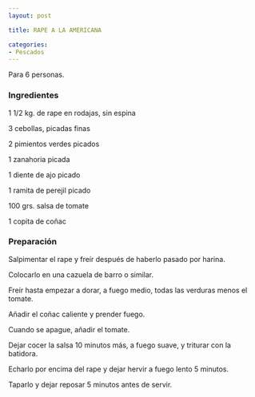 ```yaml
---
layout: post

title: RAPE A LA AMERICANA

categories:
- Pescados
---
```

Para 6 personas.

<h3>Ingredientes</h3>
1 1/2 kg. de rape en rodajas, sin espina

3 cebollas, picadas finas

2 pimientos verdes picados

1 zanahoria picada

1 diente de ajo picado

1 ramita de perejil picado

100 grs. salsa de tomate

1 copita de coñac

<h3>Preparación</h3>
Salpimentar el rape y freír después de haberlo pasado por harina.

Colocarlo en una cazuela de barro o similar.

Freír hasta empezar a dorar, a fuego medio, todas las  verduras menos el tomate.

Añadir el coñac caliente y prender fuego.

Cuando se apague, añadir el tomate.

Dejar cocer la salsa 10 minutos más, a fuego suave, y triturar con la batidora.

Echarlo por encima del rape y dejar hervir a fuego lento 5 minutos.

Taparlo y dejar reposar 5 minutos antes de servir.